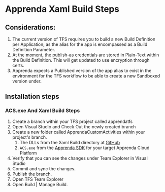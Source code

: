 # Apprenda Xaml Build Steps
## Considerations:
1. The current version of TFS requires you to build a new Build Definition per Application, as the alias for the app is encompassed as a Build Definition Parameter.
1. At the moment, the publish-as credentials are stored in Plain-Text within the Build Definition. This will get updated to use encryption through certs.
1. Apprenda expects a Published version of the app alias to exist in the environment for the TFS workflow to be able to create a new Sandboxed version under.

## Installation steps
### ACS.exe And Xaml Build Steps
1. Create a branch within your TFS project called apprendatfs
1. Open Visual Studio and Check Out the newly created branch
1. Create a new folder called ApprendaCustomActivities within your project's branch.
    1. The DLLs from the Xaml Build directory at [GitHub](https://github.com/apprenda/Apprenda-TFS-Integration/tree/master/2013)
    1. `ACS.exe` from the [Apprenda SDK](https://docs.apprenda.com/downloads) for your target Apprenda Cloud Platform
1. Verify that you can see the changes under Team Explorer in Visual Studio
1. Commit and sync the changes.
1. Publish the branch.
1. Open TFS Team Explorer
1. Open Build | Manage Build.